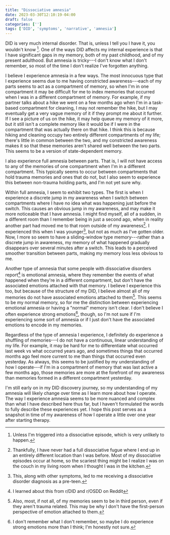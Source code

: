 ```yaml
---
title: "Dissociative amnesia"
date: 2023-03-30T12:10:19-04:00
draft: false
categories: ['']
tags: ['DID', 'symptoms', 'narrative', 'amnesia']
---
```



DID is very much internal disorder. That is, unless I tell you I have it, you wouldn't know [^1]. One of the ways DID affects my internal experience is that I have significant gaps in my memory, both of my past childhood, and of my present adulthood.
But amnesia is tricky---I don't know what I don't remember, so most of the time I don't realize I've forgotten anything.
[^1]: Unless I'm triggered into a dissociative episode, which is very unlikely to happen.

I believe I experience amnesia in a few ways.
The most innocuous type that I experience seems due to me having constricted awareness---each of my parts seems to act as a compartment of memory, so when I'm in one compartment it may be difficult for me to index memories that occurred when I was in a different compartment of memory. 
For example, if my partner talks about a hike we went on a few months ago when I'm in a task-based compartment for cleaning, I may not remember the hike, but I may eventually get a very vague memory of it if they prompt me about it further. If I see a picture of us on the hike, it may help queue my memory of it more, but it still isn't a complete memory like it would be if I were in the compartment that was actually there on that hike.
I think this is because hiking and cleaning occupy two entirely different compartments of my life; there's little in common between the two, and my constricted awareness makes it so that these memories aren't shared well between the two parts. This seems to be a version of state-dependent memory.

I also experience full amnesia between parts. That is, I will not have access to any of the memories of one compartment when I'm in a different compartment. This typically seems to occur between compartments that hold trauma memories and ones that do not, but I also seem to experience this between non-trauma holding parts, and I'm not yet sure why.

Within full amnesia, I seem to exhibit two types. The first is when I experience a discrete jump in my awareness when I switch between compartments where I have no idea what was happening just before the switch. This causes an obvious jump in my awareness, and may make it more noticeable that I have amnesia. I might find myself, all of a sudden, in a different room than I remember being in just a second ago, when in reality another part had moved me to that room outside of my awareness[^5]. I experienced this when I was younger[^2], but not as much as I've gotten older. Now, I more so seem to have a sliding-window type memory---rather than a discrete jump in awareness, my memory of what happened gradually disappears over several minutes after a switch. This leads to a perceived smoother transition between parts, making my memory loss less obvious to me.

[^5]: Thankfully, I have never had a full dissociative fugue where I end up in an entirely different location than I was before. Most of my dissociative episodes occur at home, so the scariest thing might be I realize I was on the couch in my living room when I thought I was in the kitchen.
[^2]: This, along with other symptoms, led to me receiving a dissociative disorder diagnosis as a pre-teen. 

Another type of amnesia that some people with dissociative disorders report[^3] is emotional amnesia, where they remember the events of what happened when they're in a different compartment, but don't have the associated emotions attached with that memory. I believe I experience this too, but because of the structure of my DID, I believe almost all of my memories do not have associated emotions attached to them[^6]. This seems to be my normal memory, so for me 
the distinction between experiencing emotional amnesia or having a "normal" memory isn't clear. I don't believe I often experience strong emotions[^4], though, so I'm not sure if I'm experiencing some sort of amnesia or if I just don't have the associated emotions to encode in my memories. 
[^4]: I don't remember what I don't remember, so maybe I do experience strong emotions more than I think; I'm honestly not sure.
[^3]: I learned about this from r/DID and r/OSDD on Reddit
[^6]: Also, most, if not all, of my memories seem to be in third person, even if they aren't trauma related. This may be why I don't have the first-person perspective of emotion attached to them.

Regardless of the type of amnesia I experience, I definitely do experience a shuffling of memories---I do not have a continuous, linear understanding of my life. For example, it may be hard for me to differentiate what occurred last week vs what occurred years ago, and sometimes things that occurred months ago feel more current to me than things that occurred even yesterday. As always, this seems to be justified by my understanding of how I operate---if I'm in a compartment of memory that was last active a few months ago, those memories are more at the forefront of my awareness than memories formed in a different compartment yesterday. 

I'm still early on in my DID discovery journey, so my understanding of my amnesia will likely change over time as I learn more about how I operate. 
The way I experience amnesia seems to be more nuanced and complex than what I have described here thus far, but I haven't formulated the words to fully describe these experiences yet.
I hope this post serves as a snapshot in time of my awareness of how I operate a little over one year after starting therapy.


<!--

How does one know if the way they experience the world is _normal_? It never even occurred to me that aspects my experience could be considered disordered until recently. Now that I'm aware, so much of my life makes sense. 



In fact, one way I can differentiate between my parts is by 

it isn't clear if I could be experiencing something different.

so out of context for a part of me that cleans because it seems like a different section of my life.

I personally see myself as having three types of amnesia.

This memory will not be clear, and often has a "not me" feeling associated with it---it can feel like I'm indexing someone else's memories

I'm used to living with a constricted internal awareness that realizing I have amensia isn't surprising to me much anymore---it seems to be a normal part of my 

I'm only aware I'm in a different compartment when looking back in time. In the moment-to-moment, I always feel like _me_. That is; my sense of "I" does not change. This is why I like to conceptualize my experience as me switching between different compartments rather than 

Now that I know what switching feels like, I realize that I have day-to-day amnesia. 

When I look backat the 

I also often have the experience of 
Memory is tricky. When I think about my life, I am unaware I have amnesia

My whole life, I've had experiences where people claimed I had done things I had absolutely no memory of doing. These things seemed like things I would absolutely never do, and to be honest, I never thought too much about it.

In high school, I saw the same group of friends in class that I did outside of school. I clearly had different parts 

So now, looking back, of course I had amnesia. However, it's a lot more hidden than one would expect, because I simply do not remember what I do not remember. It's only when I have external sources notifying me that something happened that I didn't remember do I realize I must have had amnesia. 

It's honestly really scary know that I could potentially forget what I am doing right now in the future. How much of my life will I remember? Are these memories I'm making in my life encoding properly? I sure hope so---I don't want gaps in my memory.

With that being said, because I truly don't know what I don't know, I'm often not aware I'm missing anything.

My justification for these events was always that the other person was lying,

Is it amnesia proper, or is it just my awareness is so shuffled since I switch between many different compartments of memory in a day? 

At the end of the day, when my partner and I ask each other how our days were, I can typically give him a general impression of how the day went---I remember the major events 



One of the hardest parts of my DID discovery journey is coming to terms that I did, in fact, do those things. I had dissociated---putting me in a different compartment of awareness with a different mindset.

Who I thought I was is not who I actually was. Some parts 

I have difficulties tracking the passage of time. 
When I wake up in the morning, I have to orient myself to what day it 
Because I have so many different parts with varying levels of memory sharing between them, there are times where I won't know what I'm doing moment-to-moment.
the way I encoded and accessed memories was different from most others

In this case, it's not that I don't remember what happened when I was in a different compartment. 
-->
